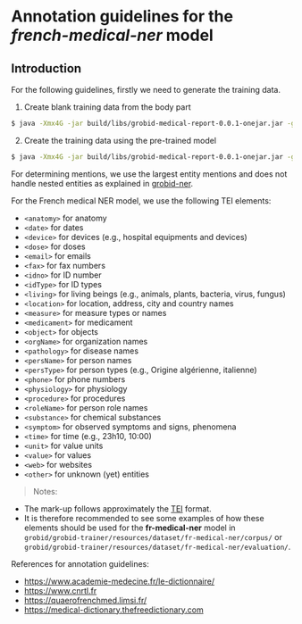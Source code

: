 # Annotation guidelines for the _french-medical-ner_ model

## Introduction

For the following guidelines, firstly we need to generate the training data.

1. Create blank training data from the body part

```bash
$ java -Xmx4G -jar build/libs/grobid-medical-report-0.0.1-onejar.jar -gH ../grobid-home -dIn ~/path_to_input_directory/ -dOut ~/path_to_output_directory -exe createTrainingBlankFrenchMedicalNER
```

2. Create the training data using the pre-trained model

```bash
$ java -Xmx4G -jar build/libs/grobid-medical-report-0.0.1-onejar.jar -gH ../grobid-home -dIn ~/path_to_input_directory/ -dOut ~/path_to_output_directory -exe createTrainingFrenchMedicalNER
```

For determining mentions, we use the largest entity mentions and does not handle nested entities as explained in [grobid-ner](https://grobid-ner.readthedocs.io/en/latest/largest-entity-mention/).

For the French medical NER model, we use the following TEI elements:

* `<anatomy>` for anatomy
* `<date>` for dates
* `<device>` for devices (e.g., hospital equipments and devices)
* `<dose>` for doses
* `<email>` for emails
* `<fax>` for fax numbers
* `<idno>` for ID number
* `<idType>` for ID types
* `<living>` for living beings (e.g., animals, plants, bacteria, virus, fungus)
* `<location>` for location, address, city and country names
* `<measure>` for measure types or names
* `<medicament>` for medicament
* `<object>` for objects 
* `<orgName>` for organization names
* `<pathology>` for disease names
* `<persName>` for person names
* `<persType>` for person types (e.g., Origine algérienne, italienne)
* `<phone>` for phone numbers
* `<physiology>` for physiology
* `<procedure>` for procedures
* `<roleName>` for person role names
* `<substance>` for chemical substances
* `<symptom>` for observed symptoms and signs, phenomena
* `<time>` for time (e.g., 23h10, 10:00)
* `<unit>` for value units
* `<value>` for values
* `<web>` for websites
* `<other>` for unknown (yet) entities

> Notes:
- The mark-up follows approximately the [TEI](http://www.tei-c.org) format.
- It is therefore recommended to see some examples of how these elements should be used for the __fr-medical-ner__ model in `grobid/grobid-trainer/resources/dataset/fr-medical-ner/corpus/` or `grobid/grobid-trainer/resources/dataset/fr-medical-ner/evaluation/`.


References for annotation guidelines:
* https://www.academie-medecine.fr/le-dictionnaire/
* https://www.cnrtl.fr 
* https://quaerofrenchmed.limsi.fr/
* https://medical-dictionary.thefreedictionary.com
